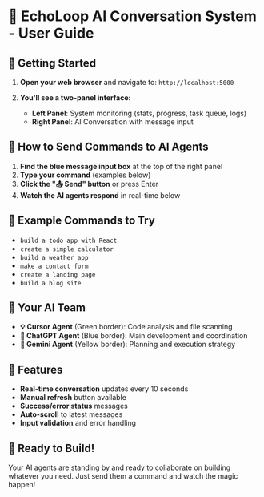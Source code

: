 # 🤖 EchoLoop AI Conversation System - User Guide

## 🚀 Getting Started

1. **Open your web browser** and navigate to: `http://localhost:5000`

2. **You'll see a two-panel interface:**
   - **Left Panel**: System monitoring (stats, progress, task queue, logs)
   - **Right Panel**: AI Conversation with message input

## 💬 How to Send Commands to AI Agents

1. **Find the blue message input box** at the top of the right panel
2. **Type your command** (examples below)
3. **Click the "📤 Send" button** or press Enter
4. **Watch the AI agents respond** in real-time below

## 🎯 Example Commands to Try

- `build a todo app with React`
- `create a simple calculator`
- `build a weather app`
- `make a contact form`
- `create a landing page`
- `build a blog site`

## 🤖 Your AI Team

- **💡 Cursor Agent** (Green border): Code analysis and file scanning
- **💬 ChatGPT Agent** (Blue border): Main development and coordination  
- **🧠 Gemini Agent** (Yellow border): Planning and execution strategy

## 🔄 Features

- **Real-time conversation** updates every 10 seconds
- **Manual refresh** button available
- **Success/error status** messages
- **Auto-scroll** to latest messages
- **Input validation** and error handling

## 🎉 Ready to Build!

Your AI agents are standing by and ready to collaborate on building whatever you need. Just send them a command and watch the magic happen! 